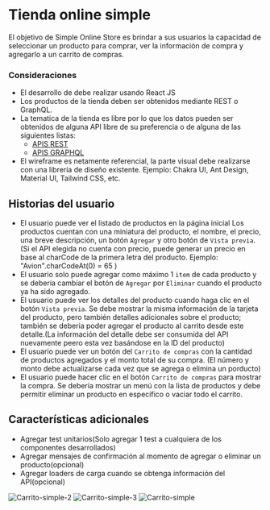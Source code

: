 # Tienda online simple

El objetivo de Simple Online Store es brindar a sus usuarios la capacidad de
seleccionar un producto para comprar, ver la información de compra y agregarlo a
un carrito de compras.

### Consideraciones

- El desarrollo de debe realizar usando React JS
- Los productos de la tienda deben ser obtenidos mediante REST o GraphQL.
- La tematica de la tienda es libre por lo que los datos pueden ser obtenidos de alguna API libre de su preferencia o de alguna de las siguientes listas: 
  - [APIS REST](https://github.com/public-apis/public-apis)
  - [APIS GRAPHQL](https://github.com/APIs-guru/graphql-apis)
- El wireframe es netamente referencial, la parte visual debe realizarse con una librería de diseño existente. Ejemplo: Chakra UI, Ant Design, Material UI, Tailwind CSS, etc.

## Historias del usuario

- El usuario puede ver el listado de productos en la página inicial
Los productos cuentan con una miniatura del producto, el nombre, el precio, una breve descripción,
un botón `Agregar` y otro botón de `Vista previa`. (Si el API elegida no cuenta con precio, puede generar un precio en base al charCode de la primera letra del producto. Ejemplo: "Avion".charCodeAt(0) = 65 )
- El usuario solo puede agregar como máximo 1 `item` de cada producto y se debería cambiar el botón de `Agregar` por `Eliminar` cuando el producto ya ha sido agregado.
- El usuario puede ver los detalles del producto cuando haga clic en el botón `Vista previa`. Se debe mostrar la misma información de la tarjeta del producto, pero también detalles adicionales sobre el producto; también se deberia poder agregar el producto al carrito desde este detalle.(La información del detalle debe ser consumida del API nuevamente peero esta vez basándose en la ID del producto)
- El usuario puede ver un botón del `Carrito de compras` con la cantidad de productos agregados y el monto total de su compra. (El número y monto debe actualizarse cada vez que se agrega o elimina un porducto)
- El usuario puede hacer clic en el botón `Carrito de compras` para mostrar la compra. Se debería mostrar un menú con la lista de productos y debe permitir eliminar un producto en específico o vaciar todo el carrito.

## Características adicionales

- Agregar test unitarios(Solo agregar 1 test a cualquiera de los componentes desarrollados)
- Agregar mensajes de confirmación al momento de agregar o eliminar un producto(opcional)
- Agregar loaders de carga cuando se obtenga información del API(opcional)


![Carrito-simple-2](https://user-images.githubusercontent.com/13630376/101086340-b6906580-357e-11eb-9864-c7b3413fe43a.jpg)
![Carrito-simple-3](https://user-images.githubusercontent.com/13630376/101086346-ba23ec80-357e-11eb-8b86-9c22948672c3.jpg)
![Carrito-simple](https://user-images.githubusercontent.com/13630376/101086348-babc8300-357e-11eb-9b6b-fa68259083a1.jpg)
